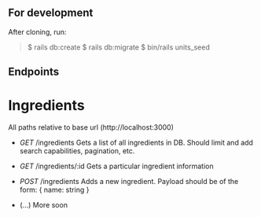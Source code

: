 ## For development

After cloning, run:
>
> $ rails db:create
> $ rails db:migrate
> $ bin/rails units_seed
>

## Endpoints

# Ingredients
 All paths relative to base url (http://localhost:3000)

- *GET* /ingredients
Gets a list of all ingredients in DB. Should limit and add search capabilities, pagination, etc.

- *GET* /ingredients/:id
Gets a particular ingredient information

- *POST* /ingredients
Adds a new ingredient. Payload should be of the form:
{
  name: string
}

- (...) More soon